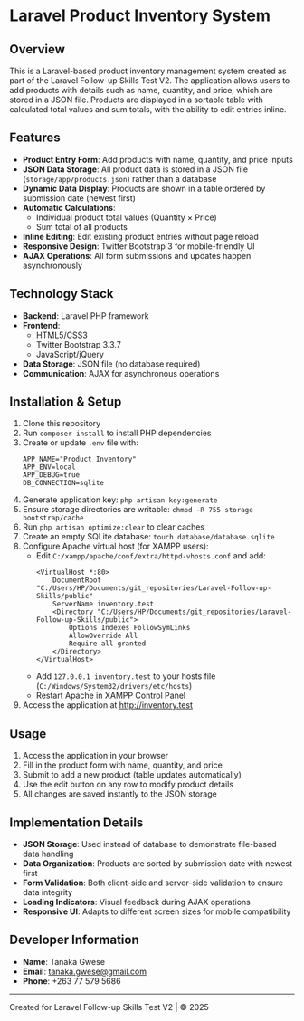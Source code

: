 # Laravel Product Inventory System

## Overview
This is a Laravel-based product inventory management system created as part of the Laravel Follow-up Skills Test V2. The application allows users to add products with details such as name, quantity, and price, which are stored in a JSON file. Products are displayed in a sortable table with calculated total values and sum totals, with the ability to edit entries inline.

## Features

- **Product Entry Form**: Add products with name, quantity, and price inputs
- **JSON Data Storage**: All product data is stored in a JSON file (`storage/app/products.json`) rather than a database
- **Dynamic Data Display**: Products are shown in a table ordered by submission date (newest first)
- **Automatic Calculations**:
  - Individual product total values (Quantity × Price)
  - Sum total of all products
- **Inline Editing**: Edit existing product entries without page reload
- **Responsive Design**: Twitter Bootstrap 3 for mobile-friendly UI
- **AJAX Operations**: All form submissions and updates happen asynchronously

## Technology Stack

- **Backend**: Laravel PHP framework
- **Frontend**: 
  - HTML5/CSS3
  - Twitter Bootstrap 3.3.7
  - JavaScript/jQuery
- **Data Storage**: JSON file (no database required)
- **Communication**: AJAX for asynchronous operations

## Installation & Setup

1. Clone this repository
2. Run `composer install` to install PHP dependencies
3. Create or update `.env` file with:
   ```
   APP_NAME="Product Inventory"
   APP_ENV=local
   APP_DEBUG=true
   DB_CONNECTION=sqlite
   ```
4. Generate application key: `php artisan key:generate`
5. Ensure storage directories are writable: `chmod -R 755 storage bootstrap/cache`
6. Run `php artisan optimize:clear` to clear caches
7. Create an empty SQLite database: `touch database/database.sqlite`
8. Configure Apache virtual host (for XAMPP users):
   - Edit `C:/xampp/apache/conf/extra/httpd-vhosts.conf` and add:
     ```
     <VirtualHost *:80>
         DocumentRoot "C:/Users/HP/Documents/git_repositories/Laravel-Follow-up-Skills/public"
         ServerName inventory.test
         <Directory "C:/Users/HP/Documents/git_repositories/Laravel-Follow-up-Skills/public">
             Options Indexes FollowSymLinks
             AllowOverride All
             Require all granted
         </Directory>
     </VirtualHost>
     ```
   - Add `127.0.0.1 inventory.test` to your hosts file (`C:/Windows/System32/drivers/etc/hosts`)
   - Restart Apache in XAMPP Control Panel
9. Access the application at http://inventory.test

## Usage

1. Access the application in your browser
2. Fill in the product form with name, quantity, and price
3. Submit to add a new product (table updates automatically)
4. Use the edit button on any row to modify product details
5. All changes are saved instantly to the JSON storage

## Implementation Details

- **JSON Storage**: Used instead of database to demonstrate file-based data handling
- **Data Organization**: Products are sorted by submission date with newest first
- **Form Validation**: Both client-side and server-side validation to ensure data integrity
- **Loading Indicators**: Visual feedback during AJAX operations
- **Responsive UI**: Adapts to different screen sizes for mobile compatibility

## Developer Information

- **Name**: Tanaka Gwese
- **Email**: tanaka.gwese@gmail.com
- **Phone**: +263 77 579 5686

---

Created for Laravel Follow-up Skills Test V2 | © 2025
